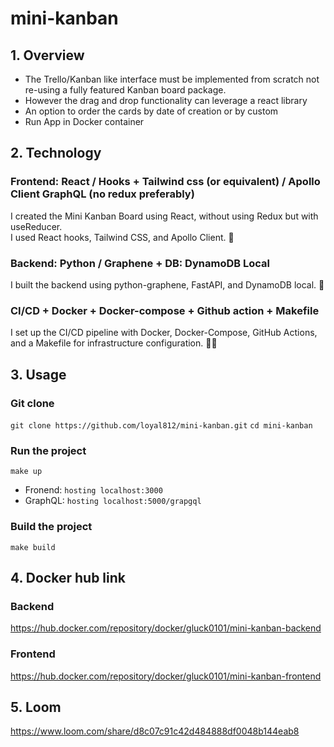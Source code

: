 ﻿# mini-kanban

## 1. Overview

- The Trello/Kanban like interface must be implemented from scratch not re-using a fully featured Kanban board package.
- However the drag and drop functionality can leverage a react library
- An option to order the cards by date of creation or by custom
- Run App in Docker container

## 2. Technology

### Frontend: React / Hooks + Tailwind css (or equivalent) / Apollo Client GraphQL (no redux preferably)

I created the Mini Kanban Board using React, without using Redux but with useReducer.  
I used React hooks, Tailwind CSS, and Apollo Client. 🚀

### Backend: Python / Graphene + DB: DynamoDB Local

I built the backend using python-graphene, FastAPI, and DynamoDB local. 🚀

### CI/CD + Docker + Docker-compose + Github action + Makefile

I set up the CI/CD pipeline with Docker, Docker-Compose, GitHub Actions, and a Makefile for infrastructure configuration. 🐳🚀

## 3. Usage

### Git clone
``git clone https://github.com/loyal812/mini-kanban.git``
``cd mini-kanban``

### Run the project
``make up``

- Fronend: ``hosting localhost:3000``
- GraphQL: ``hosting localhost:5000/grapgql``

### Build the project
``make build``

## 4. Docker hub link

### Backend
https://hub.docker.com/repository/docker/gluck0101/mini-kanban-backend

### Frontend
https://hub.docker.com/repository/docker/gluck0101/mini-kanban-frontend

## 5. Loom

https://www.loom.com/share/d8c07c91c42d484888df0048b144eab8

